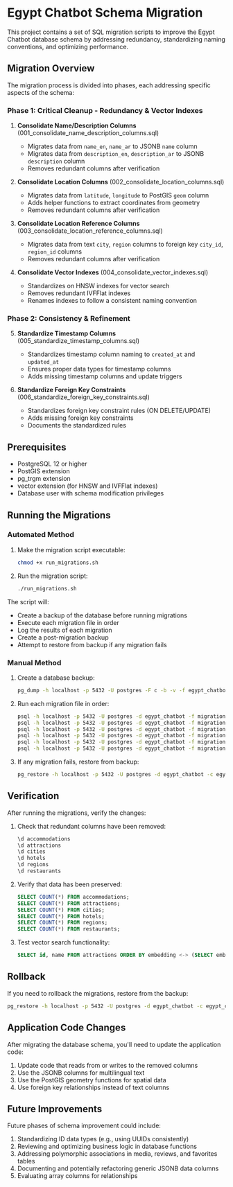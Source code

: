 # Egypt Chatbot Schema Migration

This project contains a set of SQL migration scripts to improve the Egypt Chatbot database schema by addressing redundancy, standardizing naming conventions, and optimizing performance.

## Migration Overview

The migration process is divided into phases, each addressing specific aspects of the schema:

### Phase 1: Critical Cleanup - Redundancy & Vector Indexes

1. **Consolidate Name/Description Columns** (001_consolidate_name_description_columns.sql)
   - Migrates data from `name_en`, `name_ar` to JSONB `name` column
   - Migrates data from `description_en`, `description_ar` to JSONB `description` column
   - Removes redundant columns after verification

2. **Consolidate Location Columns** (002_consolidate_location_columns.sql)
   - Migrates data from `latitude`, `longitude` to PostGIS `geom` column
   - Adds helper functions to extract coordinates from geometry
   - Removes redundant columns after verification

3. **Consolidate Location Reference Columns** (003_consolidate_location_reference_columns.sql)
   - Migrates data from text `city`, `region` columns to foreign key `city_id`, `region_id` columns
   - Removes redundant columns after verification

4. **Consolidate Vector Indexes** (004_consolidate_vector_indexes.sql)
   - Standardizes on HNSW indexes for vector search
   - Removes redundant IVFFlat indexes
   - Renames indexes to follow a consistent naming convention

### Phase 2: Consistency & Refinement

5. **Standardize Timestamp Columns** (005_standardize_timestamp_columns.sql)
   - Standardizes timestamp column naming to `created_at` and `updated_at`
   - Ensures proper data types for timestamp columns
   - Adds missing timestamp columns and update triggers

6. **Standardize Foreign Key Constraints** (006_standardize_foreign_key_constraints.sql)
   - Standardizes foreign key constraint rules (ON DELETE/UPDATE)
   - Adds missing foreign key constraints
   - Documents the standardized rules

## Prerequisites

- PostgreSQL 12 or higher
- PostGIS extension
- pg_trgm extension
- vector extension (for HNSW and IVFFlat indexes)
- Database user with schema modification privileges

## Running the Migrations

### Automated Method

1. Make the migration script executable:
   ```bash
   chmod +x run_migrations.sh
   ```

2. Run the migration script:
   ```bash
   ./run_migrations.sh
   ```

The script will:
- Create a backup of the database before running migrations
- Execute each migration file in order
- Log the results of each migration
- Create a post-migration backup
- Attempt to restore from backup if any migration fails

### Manual Method

1. Create a database backup:
   ```bash
   pg_dump -h localhost -p 5432 -U postgres -F c -b -v -f egypt_chatbot_backup.dump egypt_chatbot
   ```

2. Run each migration file in order:
   ```bash
   psql -h localhost -p 5432 -U postgres -d egypt_chatbot -f migrations/001_consolidate_name_description_columns.sql
   psql -h localhost -p 5432 -U postgres -d egypt_chatbot -f migrations/002_consolidate_location_columns.sql
   psql -h localhost -p 5432 -U postgres -d egypt_chatbot -f migrations/003_consolidate_location_reference_columns.sql
   psql -h localhost -p 5432 -U postgres -d egypt_chatbot -f migrations/004_consolidate_vector_indexes.sql
   psql -h localhost -p 5432 -U postgres -d egypt_chatbot -f migrations/005_standardize_timestamp_columns.sql
   psql -h localhost -p 5432 -U postgres -d egypt_chatbot -f migrations/006_standardize_foreign_key_constraints.sql
   ```

3. If any migration fails, restore from backup:
   ```bash
   pg_restore -h localhost -p 5432 -U postgres -d egypt_chatbot -c egypt_chatbot_backup.dump
   ```

## Verification

After running the migrations, verify the changes:

1. Check that redundant columns have been removed:
   ```sql
   \d accommodations
   \d attractions
   \d cities
   \d hotels
   \d regions
   \d restaurants
   ```

2. Verify that data has been preserved:
   ```sql
   SELECT COUNT(*) FROM accommodations;
   SELECT COUNT(*) FROM attractions;
   SELECT COUNT(*) FROM cities;
   SELECT COUNT(*) FROM hotels;
   SELECT COUNT(*) FROM regions;
   SELECT COUNT(*) FROM restaurants;
   ```

3. Test vector search functionality:
   ```sql
   SELECT id, name FROM attractions ORDER BY embedding <-> (SELECT embedding FROM attractions WHERE id = 'some-id') LIMIT 5;
   ```

## Rollback

If you need to rollback the migrations, restore from the backup:

```bash
pg_restore -h localhost -p 5432 -U postgres -d egypt_chatbot -c egypt_chatbot_backup.dump
```

## Application Code Changes

After migrating the database schema, you'll need to update the application code:

1. Update code that reads from or writes to the removed columns
2. Use the JSONB columns for multilingual text
3. Use the PostGIS geometry functions for spatial data
4. Use foreign key relationships instead of text columns

## Future Improvements

Future phases of schema improvement could include:

1. Standardizing ID data types (e.g., using UUIDs consistently)
2. Reviewing and optimizing business logic in database functions
3. Addressing polymorphic associations in media, reviews, and favorites tables
4. Documenting and potentially refactoring generic JSONB data columns
5. Evaluating array columns for relationships
